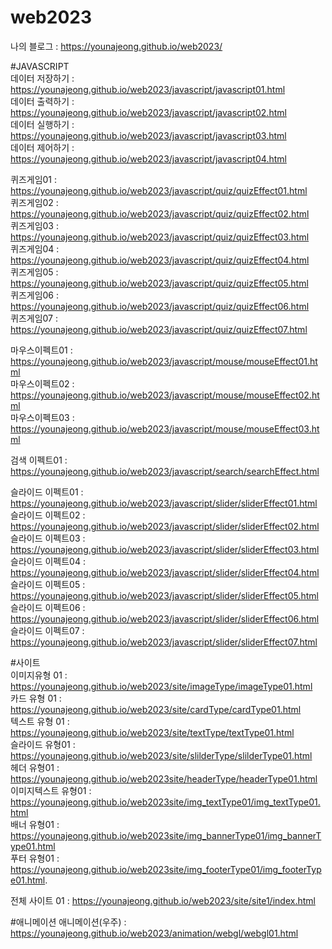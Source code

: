 # web2023   

나의 블로그 : https://younajeong.github.io/web2023/   

#JAVASCRIPT   
데이터 저장하기 : https://younajeong.github.io/web2023/javascript/javascript01.html   
데이터 출력하기 : https://younajeong.github.io/web2023/javascript/javascript02.html   
데이터 실행하기 : https://younajeong.github.io/web2023/javascript/javascript03.html   
데이터 제어하기 : https://younajeong.github.io/web2023/javascript/javascript04.html

퀴즈게임01 : https://younajeong.github.io/web2023/javascript/quiz/quizEffect01.html  
퀴즈게임02 : https://younajeong.github.io/web2023/javascript/quiz/quizEffect02.html   
퀴즈게임03 : https://younajeong.github.io/web2023/javascript/quiz/quizEffect03.html     
퀴즈게임04 : https://younajeong.github.io/web2023/javascript/quiz/quizEffect04.html       
퀴즈게임05 : https://younajeong.github.io/web2023/javascript/quiz/quizEffect05.html   
퀴즈게임06 : https://younajeong.github.io/web2023/javascript/quiz/quizEffect06.html          
퀴즈게임07 : https://younajeong.github.io/web2023/javascript/quiz/quizEffect07.html         


마우스이펙트01 : https://younajeong.github.io/web2023/javascript/mouse/mouseEffect01.html   
마우스이펙트02 : https://younajeong.github.io/web2023/javascript/mouse/mouseEffect02.html     
마우스이펙트03 : https://younajeong.github.io/web2023/javascript/mouse/mouseEffect03.html 

검색 이펙트01 : https://younajeong.github.io/web2023/javascript/search/searchEffect.html      

슬라이드 이펙트01 : https://younajeong.github.io/web2023/javascript/slider/sliderEffect01.html   
슬라이드 이펙트02 : https://younajeong.github.io/web2023/javascript/slider/sliderEffect02.html               
슬라이드 이펙트03 : https://younajeong.github.io/web2023/javascript/slider/sliderEffect03.html   
슬라이드 이펙트04 : https://younajeong.github.io/web2023/javascript/slider/sliderEffect04.html     
슬라이드 이펙트05 : https://younajeong.github.io/web2023/javascript/slider/sliderEffect05.html       
슬라이드 이펙트06 : https://younajeong.github.io/web2023/javascript/slider/sliderEffect06.html   
슬라이드 이펙트07 : https://younajeong.github.io/web2023/javascript/slider/sliderEffect07.html   



#사이트   
이미지유형 01 : https://younajeong.github.io/web2023/site/imageType/imageType01.html   
카드 유형 01 : https://younajeong.github.io/web2023/site/cardType/cardType01.html   
텍스트 유형 01 : https://younajeong.github.io/web2023/site/textType/textType01.html   
슬라이드 유형01 : https://younajeong.github.io/web2023/site/slilderType/slilderType01.html      
헤더 유형01 : https://younajeong.github.io/web2023site/headerType/headerType01.html   
이미지텍스트 유형01 : https://younajeong.github.io/web2023site/img_textType01/img_textType01.html   
배너 유형01 : https://younajeong.github.io/web2023site/img_bannerType01/img_bannerType01.html   
푸터 유형01 : https://younajeong.github.io/web2023site/img_footerType01/img_footerType01.html.  

전체 사이트 01 : https://younajeong.github.io/web2023/site/site1/index.html

#애니메이션
애니메이션(우주) : https://younajeong.github.io/web2023/animation/webgl/webgl01.html
